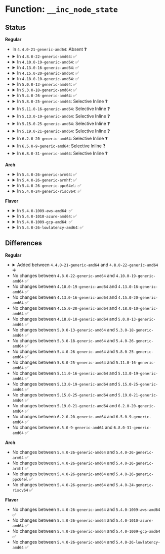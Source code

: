 # Function: <code>__inc_node_state</code>

## Status
<b>Regular</b>
<ul>
<li>
In <code>4.4.0-21-generic-amd64</code>: Absent ❓
</li>
<li>
<details>
<summary>In <code>4.8.0-22-generic-amd64</code>: ✅</summary>

```c
void __inc_node_state(struct pglist_data * pgdat, enum node_stat_item item)
```

```json
{
  "name": "__inc_node_state",
  "collision_type": "Unique Global",
  "inline_type": "No",
  "funcs": [
    {
      "addr": 18446744071580708016,
      "name": "__inc_node_state",
      "external": true,
      "loc": "mm/vmstat.c:319",
      "file": "mm/vmstat.c",
      "inline": "seen, unknown",
      "caller_inline": [],
      "caller_func": [
        "mm/vmstat.c:__inc_node_page_state",
        "mm/migrate.c:migrate_page_move_mapping",
        "mm/migrate.c:migrate_page_move_mapping",
        "mm/migrate.c:migrate_page_move_mapping"
      ]
    }
  ],
  "symbols": [
    {
      "addr": 18446744071580708016,
      "name": "__inc_node_state",
      "section": ".text",
      "bind": "STB_GLOBAL",
      "size": 93
    }
  ]
}
```
</details>
</li>
<li>
<details>
<summary>In <code>4.10.0-19-generic-amd64</code>: ✅</summary>

```c
void __inc_node_state(struct pglist_data * pgdat, enum node_stat_item item)
```

```json
{
  "name": "__inc_node_state",
  "collision_type": "Unique Global",
  "inline_type": "No",
  "funcs": [
    {
      "addr": 18446744071580773840,
      "name": "__inc_node_state",
      "external": true,
      "loc": "mm/vmstat.c:319",
      "file": "mm/vmstat.c",
      "inline": "seen, unknown",
      "caller_inline": [],
      "caller_func": [
        "mm/vmstat.c:__inc_node_page_state",
        "mm/migrate.c:migrate_page_move_mapping",
        "mm/migrate.c:migrate_page_move_mapping",
        "mm/migrate.c:migrate_page_move_mapping"
      ]
    }
  ],
  "symbols": [
    {
      "addr": 18446744071580773840,
      "name": "__inc_node_state",
      "section": ".text",
      "bind": "STB_GLOBAL",
      "size": 93
    }
  ]
}
```
</details>
</li>
<li>
<details>
<summary>In <code>4.13.0-16-generic-amd64</code>: ✅</summary>

```c
void __inc_node_state(struct pglist_data * pgdat, enum node_stat_item item)
```

```json
{
  "name": "__inc_node_state",
  "collision_type": "Unique Global",
  "inline_type": "No",
  "funcs": [
    {
      "addr": 18446744071580810288,
      "name": "__inc_node_state",
      "external": true,
      "loc": "mm/vmstat.c:319",
      "file": "mm/vmstat.c",
      "inline": "seen, unknown",
      "caller_inline": [],
      "caller_func": [
        "mm/vmstat.c:__inc_node_page_state",
        "mm/migrate.c:migrate_page_move_mapping",
        "mm/migrate.c:migrate_page_move_mapping",
        "mm/migrate.c:migrate_page_move_mapping"
      ]
    }
  ],
  "symbols": [
    {
      "addr": 18446744071580810288,
      "name": "__inc_node_state",
      "section": ".text",
      "bind": "STB_GLOBAL",
      "size": 93
    }
  ]
}
```
</details>
</li>
<li>
<details>
<summary>In <code>4.15.0-20-generic-amd64</code>: ✅</summary>

```c
void __inc_node_state(struct pglist_data * pgdat, enum node_stat_item item)
```

```json
{
  "name": "__inc_node_state",
  "collision_type": "Unique Global",
  "inline_type": "No",
  "funcs": [
    {
      "addr": 18446744071580899904,
      "name": "__inc_node_state",
      "external": true,
      "loc": "mm/vmstat.c:394",
      "file": "mm/vmstat.c",
      "inline": "seen, unknown",
      "caller_inline": [],
      "caller_func": [
        "mm/vmstat.c:__inc_node_page_state",
        "mm/migrate.c:migrate_page_move_mapping",
        "mm/migrate.c:migrate_page_move_mapping",
        "mm/migrate.c:migrate_page_move_mapping"
      ]
    }
  ],
  "symbols": [
    {
      "addr": 18446744071580899904,
      "name": "__inc_node_state",
      "section": ".text",
      "bind": "STB_GLOBAL",
      "size": 93
    }
  ]
}
```
</details>
</li>
<li>
<details>
<summary>In <code>4.18.0-10-generic-amd64</code>: ✅</summary>

```c
void __inc_node_state(struct pglist_data * pgdat, enum node_stat_item item)
```

```json
{
  "name": "__inc_node_state",
  "collision_type": "Unique Global",
  "inline_type": "No",
  "funcs": [
    {
      "addr": 18446744071581035712,
      "name": "__inc_node_state",
      "external": true,
      "loc": "mm/vmstat.c:394",
      "file": "mm/vmstat.c",
      "inline": "seen, unknown",
      "caller_inline": [],
      "caller_func": [
        "mm/vmstat.c:__inc_node_page_state",
        "mm/migrate.c:migrate_page_move_mapping",
        "mm/migrate.c:migrate_page_move_mapping",
        "mm/migrate.c:migrate_page_move_mapping"
      ]
    }
  ],
  "symbols": [
    {
      "addr": 18446744071581035712,
      "name": "__inc_node_state",
      "section": ".text",
      "bind": "STB_GLOBAL",
      "size": 93
    }
  ]
}
```
</details>
</li>
<li>
<details>
<summary>In <code>5.0.0-13-generic-amd64</code>: ✅</summary>

```c
void __inc_node_state(struct pglist_data * pgdat, enum node_stat_item item)
```

```json
{
  "name": "__inc_node_state",
  "collision_type": "Unique Global",
  "inline_type": "No",
  "funcs": [
    {
      "addr": 18446744071581113296,
      "name": "__inc_node_state",
      "external": true,
      "loc": "mm/vmstat.c:394",
      "file": "mm/vmstat.c",
      "inline": "seen, unknown",
      "caller_inline": [],
      "caller_func": [
        "mm/vmstat.c:__inc_node_page_state",
        "mm/migrate.c:migrate_page_move_mapping",
        "mm/migrate.c:migrate_page_move_mapping",
        "mm/migrate.c:migrate_page_move_mapping"
      ]
    }
  ],
  "symbols": [
    {
      "addr": 18446744071581113296,
      "name": "__inc_node_state",
      "section": ".text",
      "bind": "STB_GLOBAL",
      "size": 93
    }
  ]
}
```
</details>
</li>
<li>
<details>
<summary>In <code>5.3.0-18-generic-amd64</code>: ✅</summary>

```c
void __inc_node_state(struct pglist_data * pgdat, enum node_stat_item item)
```

```json
{
  "name": "__inc_node_state",
  "collision_type": "Unique Global",
  "inline_type": "No",
  "funcs": [
    {
      "addr": 18446744071581177952,
      "name": "__inc_node_state",
      "external": true,
      "loc": "mm/vmstat.c:395",
      "file": "mm/vmstat.c",
      "inline": "seen, unknown",
      "caller_inline": [],
      "caller_func": [
        "mm/vmstat.c:__inc_node_page_state",
        "mm/migrate.c:migrate_page_move_mapping",
        "mm/migrate.c:migrate_page_move_mapping",
        "mm/migrate.c:migrate_page_move_mapping"
      ]
    }
  ],
  "symbols": [
    {
      "addr": 18446744071581177952,
      "name": "__inc_node_state",
      "section": ".text",
      "bind": "STB_GLOBAL",
      "size": 93
    }
  ]
}
```
</details>
</li>
<li>
<details>
<summary>In <code>5.4.0-26-generic-amd64</code>: ✅</summary>

```c
void __inc_node_state(struct pglist_data * pgdat, enum node_stat_item item)
```

```json
{
  "name": "__inc_node_state",
  "collision_type": "Unique Global",
  "inline_type": "No",
  "funcs": [
    {
      "addr": 18446744071581236064,
      "name": "__inc_node_state",
      "external": true,
      "loc": "mm/vmstat.c:395",
      "file": "mm/vmstat.c",
      "inline": "seen, unknown",
      "caller_inline": [],
      "caller_func": [
        "mm/vmstat.c:__inc_node_page_state",
        "mm/migrate.c:migrate_page_move_mapping",
        "mm/migrate.c:migrate_page_move_mapping",
        "mm/migrate.c:migrate_page_move_mapping"
      ]
    }
  ],
  "symbols": [
    {
      "addr": 18446744071581236064,
      "name": "__inc_node_state",
      "section": ".text",
      "bind": "STB_GLOBAL",
      "size": 93
    }
  ]
}
```
</details>
</li>
<li>
<details>
<summary>In <code>5.8.0-25-generic-amd64</code>: Selective Inline ❓</summary>

```c
void __inc_node_state(struct pglist_data * pgdat, enum node_stat_item item)
```

```json
{
  "name": "__inc_node_state",
  "collision_type": "Unique Global",
  "inline_type": "Selective",
  "funcs": [
    {
      "addr": 18446744071581420983,
      "name": "__inc_node_state",
      "external": true,
      "loc": "mm/vmstat.c:395",
      "file": "mm/vmstat.c",
      "inline": "not declared, inlined",
      "caller_inline": [
        "mm/vmstat.c:__inc_node_page_state"
      ],
      "caller_func": [
        "mm/migrate.c:migrate_page_move_mapping"
      ]
    }
  ],
  "symbols": [
    {
      "addr": 18446744071581424912,
      "name": "__inc_node_state",
      "section": ".text",
      "bind": "STB_GLOBAL",
      "size": 93
    }
  ]
}
```
</details>
</li>
<li>
<details>
<summary>In <code>5.11.0-16-generic-amd64</code>: Selective Inline ❓</summary>

```c
void __inc_node_state(struct pglist_data * pgdat, enum node_stat_item item)
```

```json
{
  "name": "__inc_node_state",
  "collision_type": "Unique Global",
  "inline_type": "Selective",
  "funcs": [
    {
      "addr": 18446744071581465703,
      "name": "__inc_node_state",
      "external": true,
      "loc": "mm/vmstat.c:400",
      "file": "mm/vmstat.c",
      "inline": "not declared, inlined",
      "caller_inline": [
        "mm/vmstat.c:__inc_node_page_state"
      ],
      "caller_func": []
    }
  ],
  "symbols": [
    {
      "addr": 18446744071581468144,
      "name": "__inc_node_state",
      "section": ".text",
      "bind": "STB_GLOBAL",
      "size": 93
    }
  ]
}
```
</details>
</li>
<li>
<details>
<summary>In <code>5.13.0-19-generic-amd64</code>: Selective Inline ❓</summary>

```c
void __inc_node_state(struct pglist_data * pgdat, enum node_stat_item item)
```

```json
{
  "name": "__inc_node_state",
  "collision_type": "Unique Global",
  "inline_type": "Selective",
  "funcs": [
    {
      "addr": 18446744071581486503,
      "name": "__inc_node_state",
      "external": true,
      "loc": "mm/vmstat.c:406",
      "file": "mm/vmstat.c",
      "inline": "not declared, inlined",
      "caller_inline": [
        "mm/vmstat.c:__inc_node_page_state"
      ],
      "caller_func": []
    }
  ],
  "symbols": [
    {
      "addr": 18446744071581488896,
      "name": "__inc_node_state",
      "section": ".text",
      "bind": "STB_GLOBAL",
      "size": 100
    }
  ]
}
```
</details>
</li>
<li>
<details>
<summary>In <code>5.15.0-25-generic-amd64</code>: Selective Inline ❓</summary>

```c
void __inc_node_state(struct pglist_data * pgdat, enum node_stat_item item)
```

```json
{
  "name": "__inc_node_state",
  "collision_type": "Unique Global",
  "inline_type": "Selective",
  "funcs": [
    {
      "addr": 18446744071581740129,
      "name": "__inc_node_state",
      "external": true,
      "loc": "mm/vmstat.c:431",
      "file": "mm/vmstat.c",
      "inline": "not declared, inlined",
      "caller_inline": [
        "mm/vmstat.c:__inc_node_page_state"
      ],
      "caller_func": []
    }
  ],
  "symbols": [
    {
      "addr": 18446744071581745552,
      "name": "__inc_node_state",
      "section": ".text",
      "bind": "STB_GLOBAL",
      "size": 151
    }
  ]
}
```
</details>
</li>
<li>
<details>
<summary>In <code>5.19.0-21-generic-amd64</code>: Selective Inline ❓</summary>

```c
void __inc_node_state(struct pglist_data * pgdat, enum node_stat_item item)
```

```json
{
  "name": "__inc_node_state",
  "collision_type": "Unique Global",
  "inline_type": "Selective",
  "funcs": [
    {
      "addr": 18446744071582121585,
      "name": "__inc_node_state",
      "external": true,
      "loc": "mm/vmstat.c:460",
      "file": "mm/vmstat.c",
      "inline": "not declared, inlined",
      "caller_inline": [
        "mm/vmstat.c:__inc_node_page_state"
      ],
      "caller_func": []
    }
  ],
  "symbols": [
    {
      "addr": 18446744071582128624,
      "name": "__inc_node_state",
      "section": ".text",
      "bind": "STB_GLOBAL",
      "size": 179
    }
  ]
}
```
</details>
</li>
<li>
<details>
<summary>In <code>6.2.0-20-generic-amd64</code>: Selective Inline ❓</summary>

```c
void __inc_node_state(struct pglist_data * pgdat, enum node_stat_item item)
```

```json
{
  "name": "__inc_node_state",
  "collision_type": "Unique Global",
  "inline_type": "Selective",
  "funcs": [
    {
      "addr": 18446744071582595493,
      "name": "__inc_node_state",
      "external": true,
      "loc": "mm/vmstat.c:453",
      "file": "mm/vmstat.c",
      "inline": "not declared, inlined",
      "caller_inline": [
        "mm/vmstat.c:__inc_node_page_state"
      ],
      "caller_func": []
    }
  ],
  "symbols": [
    {
      "addr": 18446744071582603824,
      "name": "__inc_node_state",
      "section": ".text",
      "bind": "STB_GLOBAL",
      "size": 224
    }
  ]
}
```
</details>
</li>
<li>
<details>
<summary>In <code>6.5.0-9-generic-amd64</code>: Selective Inline ❓</summary>

```c
void __inc_node_state(struct pglist_data * pgdat, enum node_stat_item item)
```

```json
{
  "name": "__inc_node_state",
  "collision_type": "Unique Global",
  "inline_type": "Selective",
  "funcs": [
    {
      "addr": 18446744071582803621,
      "name": "__inc_node_state",
      "external": true,
      "loc": "mm/vmstat.c:454",
      "file": "mm/vmstat.c",
      "inline": "not declared, inlined",
      "caller_inline": [
        "mm/vmstat.c:__inc_node_page_state"
      ],
      "caller_func": []
    }
  ],
  "symbols": [
    {
      "addr": 18446744071582811744,
      "name": "__inc_node_state",
      "section": ".text",
      "bind": "STB_GLOBAL",
      "size": 224
    }
  ]
}
```
</details>
</li>
<li>
<details>
<summary>In <code>6.8.0-31-generic-amd64</code>: Selective Inline ❓</summary>

```c
void __inc_node_state(struct pglist_data * pgdat, enum node_stat_item item)
```

```json
{
  "name": "__inc_node_state",
  "collision_type": "Unique Global",
  "inline_type": "Selective",
  "funcs": [
    {
      "addr": 18446744071582980709,
      "name": "__inc_node_state",
      "external": true,
      "loc": "mm/vmstat.c:453",
      "file": "mm/vmstat.c",
      "inline": "not declared, inlined",
      "caller_inline": [
        "mm/vmstat.c:__inc_node_page_state"
      ],
      "caller_func": []
    }
  ],
  "symbols": [
    {
      "addr": 18446744071582986320,
      "name": "__inc_node_state",
      "section": ".text",
      "bind": "STB_GLOBAL",
      "size": 224
    }
  ]
}
```
</details>
</li>
</ul>
<b>Arch</b>
<ul>
<li>
<details>
<summary>In <code>5.4.0-26-generic-arm64</code>: ✅</summary>

```c
void __inc_node_state(struct pglist_data * pgdat, enum node_stat_item item)
```

```json
{
  "name": "__inc_node_state",
  "collision_type": "Unique Global",
  "inline_type": "No",
  "funcs": [
    {
      "addr": 18446603336492630344,
      "name": "__inc_node_state",
      "external": true,
      "loc": "mm/vmstat.c:395",
      "file": "mm/vmstat.c",
      "inline": "seen, unknown",
      "caller_inline": [],
      "caller_func": [
        "mm/vmstat.c:__inc_node_page_state",
        "mm/migrate.c:migrate_page_move_mapping",
        "mm/migrate.c:migrate_page_move_mapping",
        "mm/migrate.c:migrate_page_move_mapping"
      ]
    }
  ],
  "symbols": [
    {
      "addr": 18446603336492630344,
      "name": "__inc_node_state",
      "section": ".text",
      "bind": "STB_GLOBAL",
      "size": 212
    }
  ]
}
```
</details>
</li>
<li>
<details>
<summary>In <code>5.4.0-26-generic-armhf</code>: ✅</summary>

```c
void __inc_node_state(struct pglist_data * pgdat, enum node_stat_item item)
```

```json
{
  "name": "__inc_node_state",
  "collision_type": "Unique Global",
  "inline_type": "No",
  "funcs": [
    {
      "addr": 3226476784,
      "name": "__inc_node_state",
      "external": true,
      "loc": "mm/vmstat.c:395",
      "file": "mm/vmstat.c",
      "inline": "seen, unknown",
      "caller_inline": [],
      "caller_func": [
        "mm/vmstat.c:inc_node_page_state",
        "mm/vmstat.c:inc_node_state",
        "mm/vmstat.c:__inc_node_page_state",
        "mm/migrate.c:migrate_page_move_mapping",
        "mm/migrate.c:migrate_page_move_mapping",
        "mm/migrate.c:migrate_page_move_mapping"
      ]
    }
  ],
  "symbols": [
    {
      "addr": 3226476784,
      "name": "__inc_node_state",
      "section": ".text",
      "bind": "STB_GLOBAL",
      "size": 172
    }
  ]
}
```
</details>
</li>
<li>
<details>
<summary>In <code>5.4.0-26-generic-ppc64el</code>: ✅</summary>

```c
void __inc_node_state(struct pglist_data * pgdat, enum node_stat_item item)
```

```json
{
  "name": "__inc_node_state",
  "collision_type": "Unique Global",
  "inline_type": "No",
  "funcs": [
    {
      "addr": 13835058055285947808,
      "name": "__inc_node_state",
      "external": true,
      "loc": "mm/vmstat.c:395",
      "file": "mm/vmstat.c",
      "inline": "seen, unknown",
      "caller_inline": [],
      "caller_func": [
        "mm/vmstat.c:inc_node_page_state",
        "mm/vmstat.c:inc_node_state",
        "mm/vmstat.c:__inc_node_page_state",
        "mm/migrate.c:migrate_page_move_mapping",
        "mm/migrate.c:migrate_page_move_mapping",
        "mm/migrate.c:migrate_page_move_mapping"
      ]
    }
  ],
  "symbols": [
    {
      "addr": 13835058055285947808,
      "name": "__inc_node_state",
      "section": ".text",
      "bind": "STB_GLOBAL",
      "size": 156
    }
  ]
}
```
</details>
</li>
<li>
<details>
<summary>In <code>5.4.0-24-generic-riscv64</code>: ✅</summary>

```c
void __inc_node_state(struct pglist_data * pgdat, enum node_stat_item item)
```

```json
{
  "name": "__inc_node_state",
  "collision_type": "Unique Global",
  "inline_type": "No",
  "funcs": [
    {
      "addr": 18446743936272650766,
      "name": "__inc_node_state",
      "external": true,
      "loc": "mm/vmstat.c:395",
      "file": "mm/vmstat.c",
      "inline": "seen, unknown",
      "caller_inline": [],
      "caller_func": [
        "mm/vmstat.c:inc_node_page_state",
        "mm/vmstat.c:inc_node_state",
        "mm/vmstat.c:__inc_node_page_state",
        "mm/migrate.c:migrate_page_move_mapping",
        "mm/migrate.c:migrate_page_move_mapping",
        "mm/migrate.c:migrate_page_move_mapping"
      ]
    }
  ],
  "symbols": [
    {
      "addr": 18446743936272650766,
      "name": "__inc_node_state",
      "section": ".text",
      "bind": "STB_GLOBAL",
      "size": 186
    }
  ]
}
```
</details>
</li>
</ul>
<b>Flavor</b>
<ul>
<li>
<details>
<summary>In <code>5.4.0-1009-aws-amd64</code>: ✅</summary>

```c
void __inc_node_state(struct pglist_data * pgdat, enum node_stat_item item)
```

```json
{
  "name": "__inc_node_state",
  "collision_type": "Unique Global",
  "inline_type": "No",
  "funcs": [
    {
      "addr": 18446744071581204912,
      "name": "__inc_node_state",
      "external": true,
      "loc": "mm/vmstat.c:395",
      "file": "mm/vmstat.c",
      "inline": "seen, unknown",
      "caller_inline": [],
      "caller_func": [
        "mm/vmstat.c:__inc_node_page_state",
        "mm/migrate.c:migrate_page_move_mapping",
        "mm/migrate.c:migrate_page_move_mapping",
        "mm/migrate.c:migrate_page_move_mapping"
      ]
    }
  ],
  "symbols": [
    {
      "addr": 18446744071581204912,
      "name": "__inc_node_state",
      "section": ".text",
      "bind": "STB_GLOBAL",
      "size": 93
    }
  ]
}
```
</details>
</li>
<li>
<details>
<summary>In <code>5.4.0-1010-azure-amd64</code>: ✅</summary>

```c
void __inc_node_state(struct pglist_data * pgdat, enum node_stat_item item)
```

```json
{
  "name": "__inc_node_state",
  "collision_type": "Unique Global",
  "inline_type": "No",
  "funcs": [
    {
      "addr": 18446744071581151664,
      "name": "__inc_node_state",
      "external": true,
      "loc": "mm/vmstat.c:395",
      "file": "mm/vmstat.c",
      "inline": "seen, unknown",
      "caller_inline": [],
      "caller_func": [
        "mm/vmstat.c:__inc_node_page_state",
        "mm/migrate.c:migrate_page_move_mapping",
        "mm/migrate.c:migrate_page_move_mapping",
        "mm/migrate.c:migrate_page_move_mapping"
      ]
    }
  ],
  "symbols": [
    {
      "addr": 18446744071581151664,
      "name": "__inc_node_state",
      "section": ".text",
      "bind": "STB_GLOBAL",
      "size": 93
    }
  ]
}
```
</details>
</li>
<li>
<details>
<summary>In <code>5.4.0-1009-gcp-amd64</code>: ✅</summary>

```c
void __inc_node_state(struct pglist_data * pgdat, enum node_stat_item item)
```

```json
{
  "name": "__inc_node_state",
  "collision_type": "Unique Global",
  "inline_type": "No",
  "funcs": [
    {
      "addr": 18446744071581196112,
      "name": "__inc_node_state",
      "external": true,
      "loc": "mm/vmstat.c:395",
      "file": "mm/vmstat.c",
      "inline": "seen, unknown",
      "caller_inline": [],
      "caller_func": [
        "mm/vmstat.c:__inc_node_page_state",
        "mm/migrate.c:migrate_page_move_mapping",
        "mm/migrate.c:migrate_page_move_mapping",
        "mm/migrate.c:migrate_page_move_mapping"
      ]
    }
  ],
  "symbols": [
    {
      "addr": 18446744071581196112,
      "name": "__inc_node_state",
      "section": ".text",
      "bind": "STB_GLOBAL",
      "size": 93
    }
  ]
}
```
</details>
</li>
<li>
<details>
<summary>In <code>5.4.0-26-lowlatency-amd64</code>: ✅</summary>

```c
void __inc_node_state(struct pglist_data * pgdat, enum node_stat_item item)
```

```json
{
  "name": "__inc_node_state",
  "collision_type": "Unique Global",
  "inline_type": "No",
  "funcs": [
    {
      "addr": 18446744071581259392,
      "name": "__inc_node_state",
      "external": true,
      "loc": "mm/vmstat.c:395",
      "file": "mm/vmstat.c",
      "inline": "seen, unknown",
      "caller_inline": [],
      "caller_func": [
        "mm/vmstat.c:__inc_node_page_state",
        "mm/migrate.c:migrate_page_move_mapping",
        "mm/migrate.c:migrate_page_move_mapping",
        "mm/migrate.c:migrate_page_move_mapping"
      ]
    }
  ],
  "symbols": [
    {
      "addr": 18446744071581259392,
      "name": "__inc_node_state",
      "section": ".text",
      "bind": "STB_GLOBAL",
      "size": 93
    }
  ]
}
```
</details>
</li>
</ul>

## Differences
<b>Regular</b>
<ul>
<li>
<details>
<summary>Added between <code>4.4.0-21-generic-amd64</code> and <code>4.8.0-22-generic-amd64</code> ➕</summary>

```c
void __inc_node_state(struct pglist_data * pgdat, enum node_stat_item item)
```
</details>
</li>
<li>
No changes between <code>4.8.0-22-generic-amd64</code> and <code>4.10.0-19-generic-amd64</code> ✅
</li>
<li>
No changes between <code>4.10.0-19-generic-amd64</code> and <code>4.13.0-16-generic-amd64</code> ✅
</li>
<li>
No changes between <code>4.13.0-16-generic-amd64</code> and <code>4.15.0-20-generic-amd64</code> ✅
</li>
<li>
No changes between <code>4.15.0-20-generic-amd64</code> and <code>4.18.0-10-generic-amd64</code> ✅
</li>
<li>
No changes between <code>4.18.0-10-generic-amd64</code> and <code>5.0.0-13-generic-amd64</code> ✅
</li>
<li>
No changes between <code>5.0.0-13-generic-amd64</code> and <code>5.3.0-18-generic-amd64</code> ✅
</li>
<li>
No changes between <code>5.3.0-18-generic-amd64</code> and <code>5.4.0-26-generic-amd64</code> ✅
</li>
<li>
No changes between <code>5.4.0-26-generic-amd64</code> and <code>5.8.0-25-generic-amd64</code> ✅
</li>
<li>
No changes between <code>5.8.0-25-generic-amd64</code> and <code>5.11.0-16-generic-amd64</code> ✅
</li>
<li>
No changes between <code>5.11.0-16-generic-amd64</code> and <code>5.13.0-19-generic-amd64</code> ✅
</li>
<li>
No changes between <code>5.13.0-19-generic-amd64</code> and <code>5.15.0-25-generic-amd64</code> ✅
</li>
<li>
No changes between <code>5.15.0-25-generic-amd64</code> and <code>5.19.0-21-generic-amd64</code> ✅
</li>
<li>
No changes between <code>5.19.0-21-generic-amd64</code> and <code>6.2.0-20-generic-amd64</code> ✅
</li>
<li>
No changes between <code>6.2.0-20-generic-amd64</code> and <code>6.5.0-9-generic-amd64</code> ✅
</li>
<li>
No changes between <code>6.5.0-9-generic-amd64</code> and <code>6.8.0-31-generic-amd64</code> ✅
</li>
</ul>
<b>Arch</b>
<ul>
<li>
No changes between <code>5.4.0-26-generic-amd64</code> and <code>5.4.0-26-generic-arm64</code> ✅
</li>
<li>
No changes between <code>5.4.0-26-generic-amd64</code> and <code>5.4.0-26-generic-armhf</code> ✅
</li>
<li>
No changes between <code>5.4.0-26-generic-amd64</code> and <code>5.4.0-26-generic-ppc64el</code> ✅
</li>
<li>
No changes between <code>5.4.0-26-generic-amd64</code> and <code>5.4.0-24-generic-riscv64</code> ✅
</li>
</ul>
<b>Flavor</b>
<ul>
<li>
No changes between <code>5.4.0-26-generic-amd64</code> and <code>5.4.0-1009-aws-amd64</code> ✅
</li>
<li>
No changes between <code>5.4.0-26-generic-amd64</code> and <code>5.4.0-1010-azure-amd64</code> ✅
</li>
<li>
No changes between <code>5.4.0-26-generic-amd64</code> and <code>5.4.0-1009-gcp-amd64</code> ✅
</li>
<li>
No changes between <code>5.4.0-26-generic-amd64</code> and <code>5.4.0-26-lowlatency-amd64</code> ✅
</li>
</ul>
